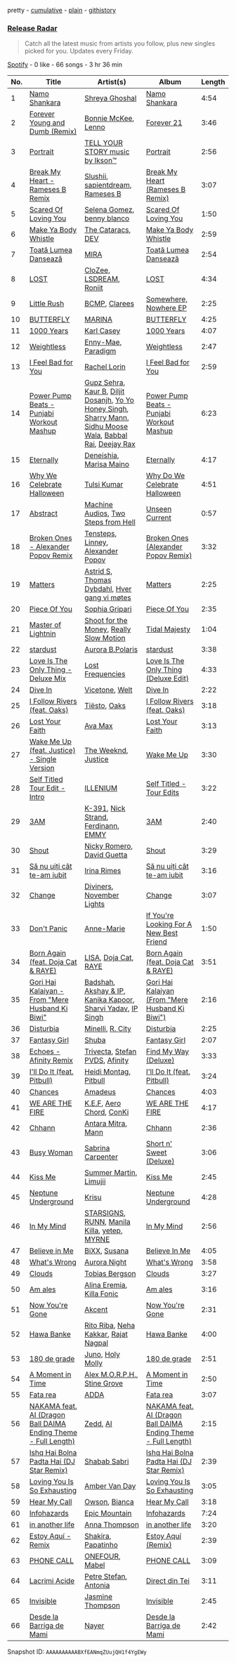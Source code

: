pretty - [cumulative](/playlists/cumulative/37i9dQZEVXbvJfTkO3GeW5.md) - [plain](/playlists/plain/37i9dQZEVXbvJfTkO3GeW5) - [githistory](https://github.githistory.xyz/mdn522/spotify-playlist-archive/blob/main/playlists/plain/37i9dQZEVXbvJfTkO3GeW5)

### [Release Radar](https://open.spotify.com/playlist/37i9dQZEVXbvJfTkO3GeW5)

> Catch all the latest music from artists you follow, plus new singles picked for you\. Updates every Friday.

[Spotify](https://open.spotify.com/user/spotify) - 0 like - 66 songs - 3 hr 36 min

| No. | Title | Artist(s) | Album | Length |
|---|---|---|---|---|
| 1 | [Namo Shankara](https://open.spotify.com/track/5vtfGh0ncBEd4OjwkJtxok) | [Shreya Ghoshal](https://open.spotify.com/artist/0oOet2f43PA68X5RxKobEy) | [Namo Shankara](https://open.spotify.com/album/7AxZItdtW4q8HOuFM2LzjJ) | 4:54 |
| 2 | [Forever Young and Dumb \(Remix\)](https://open.spotify.com/track/5ZZNd3bEzFnJAS0ffpExjJ) | [Bonnie McKee](https://open.spotify.com/artist/7dtJROxWQe3fxxF5t7o67N), [Lenno](https://open.spotify.com/artist/4IRw3ME1D0lYOyFyXAjDv7) | [Forever 21](https://open.spotify.com/album/4tKPiDau5Ngt2pYveWLwXl) | 3:46 |
| 3 | [Portrait](https://open.spotify.com/track/0BjlDlfECXngCa9MtSe9mV) | [TELL YOUR STORY music by Ikson™](https://open.spotify.com/artist/1nJGnf3lzw1sC34D6P8i4I) | [Portrait](https://open.spotify.com/album/0yeVS2xRdXziqJABRCnegK) | 2:56 |
| 4 | [Break My Heart \- Rameses B Remix](https://open.spotify.com/track/3DdPuaXAXkZdSz63LWBQ1K) | [Slushii](https://open.spotify.com/artist/41rVuRHYAiH7ltBTHVR9We), [sapientdream](https://open.spotify.com/artist/4wOqWyXZiVMLchDC2H9CyP), [Rameses B](https://open.spotify.com/artist/06EfEcjc0vdvI6VNL0soIO) | [Break My Heart \(Rameses B Remix\)](https://open.spotify.com/album/6pVHTzBF1mudj2ANSaZekz) | 3:07 |
| 5 | [Scared Of Loving You](https://open.spotify.com/track/0rgSJ9SC0Q7HxH5vAL8Vct) | [Selena Gomez](https://open.spotify.com/artist/0C8ZW7ezQVs4URX5aX7Kqx), [benny blanco](https://open.spotify.com/artist/5CiGnKThu5ctn9pBxv7DGa) | [Scared Of Loving You](https://open.spotify.com/album/0pgXfNRJ9fVqCBFIFVgxXt) | 1:50 |
| 6 | [Make Ya Body Whistle](https://open.spotify.com/track/4R4SmN1ZzxczaqZcq85sAC) | [The Cataracs](https://open.spotify.com/artist/7C64wNX3howEFZjAYRKsfP), [DEV](https://open.spotify.com/artist/7Ip2u3e5Nv6fFb5xyIHxEE) | [Make Ya Body Whistle](https://open.spotify.com/album/2ojRCrLQx0IGYtxVZNj4rl) | 2:59 |
| 7 | [Toată Lumea Dansează](https://open.spotify.com/track/0B5jVwgMOW7s0aODHBdn0T) | [MIRA](https://open.spotify.com/artist/2nMFC7hWK0haX8ilvRpb59) | [Toată Lumea Dansează](https://open.spotify.com/album/71Y9qVdelKDbDEIvCwjDD3) | 2:54 |
| 8 | [LOST](https://open.spotify.com/track/2bgFEoaY6r4CqDPjllvKsl) | [CloZee](https://open.spotify.com/artist/1496XxkytEk26FUJLfpVZr), [LSDREAM](https://open.spotify.com/artist/3Hrqjumb6WHg2aAUHJHLND), [Roniit](https://open.spotify.com/artist/09KYpkm7IEPR3nc8omKpSY) | [LOST](https://open.spotify.com/album/7JzcPhDBznSOo5V4SZExpK) | 4:34 |
| 9 | [Little Rush](https://open.spotify.com/track/1YcllNogcSR9kzmA7ELfFG) | [BCMP](https://open.spotify.com/artist/21LJD2uYWRm9v5Klx1qDRR), [Clarees](https://open.spotify.com/artist/5preGCl6y5PCh5UYFQSlDl) | [Somewhere, Nowhere EP](https://open.spotify.com/album/3zqO0VV31ipq1HIbNecjEA) | 2:25 |
| 10 | [BUTTERFLY](https://open.spotify.com/track/6a8KhlDiDzF6Jr5Vkru8Gz) | [MARINA](https://open.spotify.com/artist/6CwfuxIqcltXDGjfZsMd9A) | [BUTTERFLY](https://open.spotify.com/album/2H5ewofU3ee5FjeUBJ6FQy) | 4:25 |
| 11 | [1000 Years](https://open.spotify.com/track/1w4TzGPRKpbPuLQiHnlBHJ) | [Karl Casey](https://open.spotify.com/artist/4oGlqi5TaK8r8K50fQhUbe) | [1000 Years](https://open.spotify.com/album/6ajouORrUxhX8NjLXQpQ7I) | 4:07 |
| 12 | [Weightless](https://open.spotify.com/track/2S2OBu6CgMbovqWPxfvRIc) | [Enny\-Mae](https://open.spotify.com/artist/61PUjJm9JH5ck3LxD6RypE), [Paradigm](https://open.spotify.com/artist/6WamMeXO2jN9tUYxSBUclQ) | [Weightless](https://open.spotify.com/album/1qAWcDMYNQgYG75ChZpX0k) | 2:47 |
| 13 | [I Feel Bad for You](https://open.spotify.com/track/7Ij22yhLYLNZ6YWuhVaiFf) | [Rachel Lorin](https://open.spotify.com/artist/5DfLOANcWMxdeenpJ6Ksd2) | [I Feel Bad for You](https://open.spotify.com/album/2L7Obb3AVfy40vlWsmdapG) | 2:59 |
| 14 | [Power Pump Beats \- Punjabi Workout Mashup](https://open.spotify.com/track/6mU37dDRdhkleL8ghrTjEC) | [Gupz Sehra](https://open.spotify.com/artist/5ZXuveln0SCEl9FW7oOMYz), [Kaur B](https://open.spotify.com/artist/43iOhUGMAnS6QbPEUYqkpg), [Diljit Dosanjh](https://open.spotify.com/artist/2FKWNmZWDBZR4dE5KX4plR), [Yo Yo Honey Singh](https://open.spotify.com/artist/7uIbLdzzSEqnX0Pkrb56cR), [Sharry Mann](https://open.spotify.com/artist/5azWSYXVoLKYKHlR5zNJ7i), [Sidhu Moose Wala](https://open.spotify.com/artist/4PULA4EFzYTrxYvOVlwpiQ), [Babbal Rai](https://open.spotify.com/artist/5LFXPuKD97Sp9qdkxYBfDn), [Deejay Rax](https://open.spotify.com/artist/7mvgh2U7ufS7tl2bU2FKxl) | [Power Pump Beats \- Punjabi Workout Mashup](https://open.spotify.com/album/7g1H0SuW9M7SfWTZFfpFr3) | 6:23 |
| 15 | [Eternally](https://open.spotify.com/track/6RfJXfaEfoAYDY9e2M24Uw) | [Deneishia](https://open.spotify.com/artist/7fHyz9m6DNNCRNWH7xC9EN), [Marisa Maino](https://open.spotify.com/artist/1Yy2yWVOAmDAxY7gWgYghv) | [Eternally](https://open.spotify.com/album/762tCNOm4HWqR418GW1P1j) | 4:17 |
| 16 | [Why We Celebrate Halloween](https://open.spotify.com/track/4LINHfwWIWL3jtZi0P6ers) | [Tulsi Kumar](https://open.spotify.com/artist/0T1CMVkqffHlqEk4BcAph1) | [Why Do We Celebrate Halloween](https://open.spotify.com/album/5koJjpuEbpPDfbbnBQVYHS) | 4:51 |
| 17 | [Abstract](https://open.spotify.com/track/4RacbaghlWwWsoAED24zVI) | [Machine Audios](https://open.spotify.com/artist/2Whv5aSe1QQkB224XGzWYJ), [Two Steps from Hell](https://open.spotify.com/artist/2qvP9yerCZCS0U1gZU8wYp) | [Unseen Current](https://open.spotify.com/album/7F8oZGcr6X43Xm6OXymExQ) | 0:57 |
| 18 | [Broken Ones \- Alexander Popov Remix](https://open.spotify.com/track/3eu04P16mNef6YJS1IvFKh) | [Tensteps](https://open.spotify.com/artist/7gIEIIwEUPxZmScP2JCkPU), [Linney](https://open.spotify.com/artist/0vomb9Zaob10lPzxBcIiNb), [Alexander Popov](https://open.spotify.com/artist/4zNhfG6i4QlfUuzt1hBGu2) | [Broken Ones \(Alexander Popov Remix\)](https://open.spotify.com/album/0FhClW43zGA7tm0uIxUZJE) | 3:32 |
| 19 | [Matters](https://open.spotify.com/track/3IfRPSK5GjUjRoo00THzAB) | [Astrid S](https://open.spotify.com/artist/3AVfmawzu83sp94QW7CEGm), [Thomas Dybdahl](https://open.spotify.com/artist/6kUglM25Mvn6Uy7EDXsT1n), [Hver gang vi møtes](https://open.spotify.com/artist/24Lqq3mnesl7IljSVFEBEO) | [Matters](https://open.spotify.com/album/1ZPosSa7xr3XB2LfiSD6LM) | 2:25 |
| 20 | [Piece Of You](https://open.spotify.com/track/7h8UJq87iyiiQskv5lK5Rj) | [Sophia Gripari](https://open.spotify.com/artist/4NIJrKs2BotOvJpb52RsAH) | [Piece Of You](https://open.spotify.com/album/0Qjrf9pAy4CBhoDyB0ilfe) | 2:35 |
| 21 | [Master of Lightnin](https://open.spotify.com/track/4rLHWgjP8nvoJoRrsTsEie) | [Shoot for the Money](https://open.spotify.com/artist/2GmI9q7blG32WKlBfNmF8u), [Really Slow Motion](https://open.spotify.com/artist/4dDb2XLONSNrTrucRcoaYM) | [Tidal Majesty](https://open.spotify.com/album/39L9Q5aid6uu5REJGXTvzu) | 1:04 |
| 22 | [stardust](https://open.spotify.com/track/6s0LNqMKnuR0dS5jL0HAPW) | [Aurora B.Polaris](https://open.spotify.com/artist/5ijyJAflvGUkt5ctox73gf) | [stardust](https://open.spotify.com/album/0KTsDs9GnmuaFcf4E5O8yh) | 3:38 |
| 23 | [Love Is The Only Thing \- Deluxe Mix](https://open.spotify.com/track/6i4fuDm0NO7Dq8L3OoOEoG) | [Lost Frequencies](https://open.spotify.com/artist/7f5Zgnp2spUuuzKplmRkt7) | [Love Is The Only Thing \(Deluxe Edit\)](https://open.spotify.com/album/5pZOfLCspR6Qj2phX61Onn) | 4:33 |
| 24 | [Dive In](https://open.spotify.com/track/3HV3WBCZYZxdkXDkoui7ql) | [Vicetone](https://open.spotify.com/artist/0daugAjUgbJSqdlyYNwIbT), [Welt](https://open.spotify.com/artist/4hlzEVQyBgze0kLOLwTV2r) | [Dive In](https://open.spotify.com/album/6ZZ6SduNtcbWjxC9lkbfqA) | 2:22 |
| 25 | [I Follow Rivers \(feat\. Oaks\)](https://open.spotify.com/track/6M5JL2JSOjLIZQa0Q5enm9) | [Tiësto](https://open.spotify.com/artist/2o5jDhtHVPhrJdv3cEQ99Z), [Oaks](https://open.spotify.com/artist/1X2sRzO3K7Uvry9JWbG2iO) | [I Follow Rivers \(feat\. Oaks\)](https://open.spotify.com/album/3vjWF2fhq3aQd7HMa1ubnX) | 3:18 |
| 26 | [Lost Your Faith](https://open.spotify.com/track/4j5vH33ipS1ulVxbwtYkpm) | [Ava Max](https://open.spotify.com/artist/4npEfmQ6YuiwW1GpUmaq3F) | [Lost Your Faith](https://open.spotify.com/album/3YwyFBiVp38ZenPHy04LRd) | 3:13 |
| 27 | [Wake Me Up \(feat\. Justice\) \- Single Version](https://open.spotify.com/track/0HHKGXT6NQ83tUbVI31O1H) | [The Weeknd](https://open.spotify.com/artist/1Xyo4u8uXC1ZmMpatF05PJ), [Justice](https://open.spotify.com/artist/1gR0gsQYfi6joyO1dlp76N) | [Wake Me Up](https://open.spotify.com/album/0cLXqY56lwJjG7QNG2mzu7) | 3:30 |
| 28 | [Self Titled Tour Edit \- Intro](https://open.spotify.com/track/4gAlboBIF5OGQiMYWa9aqU) | [ILLENIUM](https://open.spotify.com/artist/45eNHdiiabvmbp4erw26rg) | [Self Titled \- Tour Edits](https://open.spotify.com/album/322OZmNfnQu1EIHkENcRAp) | 3:22 |
| 29 | [3AM](https://open.spotify.com/track/3mWuliRkSlhFtvsRAE54m0) | [K\-391](https://open.spotify.com/artist/6pWcSL9wSJZQ9ne0TnhdWr), [Nick Strand](https://open.spotify.com/artist/5nFFSwxKDNlZyHEYl48YTd), [Ferdinann](https://open.spotify.com/artist/3Jxz7VARSDFRJyeZAqViR7), [EMMY](https://open.spotify.com/artist/4rrI3dKjmTOzRZvOwOWOlu) | [3AM](https://open.spotify.com/album/2Y4GYjnBUovk1Qf69iQbQQ) | 2:40 |
| 30 | [Shout](https://open.spotify.com/track/4utBk1Fp8UwMbc1YBcoA4D) | [Nicky Romero](https://open.spotify.com/artist/5ChF3i92IPZHduM7jN3dpg), [David Guetta](https://open.spotify.com/artist/1Cs0zKBU1kc0i8ypK3B9ai) | [Shout](https://open.spotify.com/album/6JNDggJVATnmxnAgIvbv4e) | 3:29 |
| 31 | [Să nu uiți cât te\-am iubit](https://open.spotify.com/track/5On1Z1lSOxRzTQ2N0aOTd6) | [Irina Rimes](https://open.spotify.com/artist/1OQa8VMULlbmbFmDcdfBZj) | [Să nu uiți cât te\-am iubit](https://open.spotify.com/album/2n4MW7lUkeIxZx5P4BmWQS) | 3:16 |
| 32 | [Change](https://open.spotify.com/track/3UqK34q5uhmHsyQhBIV2T4) | [Diviners](https://open.spotify.com/artist/22lnnGKlaDxk8sfzCNRJuA), [November Lights](https://open.spotify.com/artist/1XynSPT6cyvrZhQXrZh1qH) | [Change](https://open.spotify.com/album/3OBJ42ekOCgYt5Pj7idOwY) | 3:07 |
| 33 | [Don't Panic](https://open.spotify.com/track/4a80lLYQMh00A2JTSrfilk) | [Anne\-Marie](https://open.spotify.com/artist/1zNqDE7qDGCsyzJwohVaoX) | [If You're Looking For A New Best Friend](https://open.spotify.com/album/6ybro3yXc4lgGuN81AGcYO) | 1:50 |
| 34 | [Born Again \(feat\. Doja Cat & RAYE\)](https://open.spotify.com/track/4CPuDVC8jhhK6lA2DIt8Cf) | [LISA](https://open.spotify.com/artist/5L1lO4eRHmJ7a0Q6csE5cT), [Doja Cat](https://open.spotify.com/artist/5cj0lLjcoR7YOSnhnX0Po5), [RAYE](https://open.spotify.com/artist/5KKpBU5eC2tJDzf0wmlRp2) | [Born Again \(feat\. Doja Cat & RAYE\)](https://open.spotify.com/album/5ADTbFCyP8cFAu59i4idiC) | 3:51 |
| 35 | [Gori Hai Kalaiyan \- From "Mere Husband Ki Biwi"](https://open.spotify.com/track/2vCm8wo8NPlCRrqSGo8PTt) | [Badshah](https://open.spotify.com/artist/0y59o4v8uw5crbN9M3JiL1), [Akshay & IP](https://open.spotify.com/artist/2jiSIlVrIaBnJA2x4jqqvf), [Kanika Kapoor](https://open.spotify.com/artist/6qcIg4IPLulyc03mWR87N8), [Sharvi Yadav](https://open.spotify.com/artist/30DC0uyycct5LGcqhzE6a3), [IP Singh](https://open.spotify.com/artist/7pauOFC9bRqioSX30AvNkG) | [Gori Hai Kalaiyan \(From "Mere Husband Ki Biwi"\)](https://open.spotify.com/album/2WdgB8uCQepXV0pVT7t1hZ) | 2:16 |
| 36 | [Disturbia](https://open.spotify.com/track/54vU0qbLnAbM5SoQqq6yUf) | [Minelli](https://open.spotify.com/artist/5T0j6On1EthT2QVNXh8vqc), [R\. City](https://open.spotify.com/artist/4TH4BHy0LdBi3dpBW4P2UX) | [Disturbia](https://open.spotify.com/album/0ls49fA6Mhdg1KQajnHgKS) | 2:25 |
| 37 | [Fantasy Girl](https://open.spotify.com/track/611GvjutRMPqzKS1JSXCIo) | [Shuba](https://open.spotify.com/artist/3Uios5Yyv4i8EBs9H3DUY5) | [Fantasy Girl](https://open.spotify.com/album/4yusxjJo8sjhEmiWKsxWo8) | 2:07 |
| 38 | [Echoes \- Afinity Remix](https://open.spotify.com/track/4MbF6iebwZkhCQh3N7xKVp) | [Trivecta](https://open.spotify.com/artist/4AT7XlLBevgZIiKvZQ83ye), [Stefan PVDS](https://open.spotify.com/artist/3E2x6EOf4JvJp2gnxjYO6j), [Afinity](https://open.spotify.com/artist/6N7etQK8kFwtD0Kch6FVvf) | [Find My Way \(Deluxe\)](https://open.spotify.com/album/51yaAOGnudUynGg0ljizXl) | 3:33 |
| 39 | [I'll Do It \(feat\. Pitbull\)](https://open.spotify.com/track/5k4n97WJhjr3J4faTGdIeI) | [Heidi Montag](https://open.spotify.com/artist/5XLBtYR2VrpkqXdlvNnFHG), [Pitbull](https://open.spotify.com/artist/0TnOYISbd1XYRBk9myaseg) | [I'll Do It \(feat\. Pitbull\)](https://open.spotify.com/album/51dVwp68x0e1GZNOgE7hyK) | 3:24 |
| 40 | [Chances](https://open.spotify.com/track/4KuOl7kN70kxFI68ahNI8I) | [Amadeus](https://open.spotify.com/artist/7wGnvmHuWqIhczXjh1PdtU) | [Chances](https://open.spotify.com/album/16h0CWQlbLErzk3K8R9o3l) | 4:03 |
| 41 | [WE ARE THE FIRE](https://open.spotify.com/track/3A5d5upngqwrhiF1u6cj8g) | [K.E.F](https://open.spotify.com/artist/29vtxkqKcEYzya1LvRUHan), [Aero Chord](https://open.spotify.com/artist/6lO3fSdhsdpeOcrbqAJsRU), [ConKi](https://open.spotify.com/artist/2oBcbbUQy8Md3FYXifyPTF) | [WE ARE THE FIRE](https://open.spotify.com/album/0dNGmcOUUsMhsRg5Aq5Y8r) | 4:17 |
| 42 | [Chhann](https://open.spotify.com/track/2Vsp6qY7Wn6xDouEocHETS) | [Antara Mitra](https://open.spotify.com/artist/2UwDJeoMqYers5Jmm75zm2), [Mann](https://open.spotify.com/artist/7744LvLjHQ5gxVAA6CQJ79) | [Chhann](https://open.spotify.com/album/0hpdp0xYDq9ZOFGHFExpfs) | 2:36 |
| 43 | [Busy Woman](https://open.spotify.com/track/0b0Dz0Gi86SVdBxYeiQcCP) | [Sabrina Carpenter](https://open.spotify.com/artist/74KM79TiuVKeVCqs8QtB0B) | [Short n' Sweet \(Deluxe\)](https://open.spotify.com/album/3WzBIQmn2hrulLeTY9smkk) | 3:06 |
| 44 | [Kiss Me](https://open.spotify.com/track/470JNMHLRAvd6gUCeZmzU8) | [Summer Martin](https://open.spotify.com/artist/3ofHJOpy368pHMZB5QeCS9), [Limujii](https://open.spotify.com/artist/5wwtmRZaH7K74BXtobQ7tq) | [Kiss Me](https://open.spotify.com/album/29TgvvfP6ek52pub03OWPH) | 2:45 |
| 45 | [Neptune Underground](https://open.spotify.com/track/79xE8JLH5Ls6rFrS6bVBBU) | [Krisu](https://open.spotify.com/artist/4fDwpQvKm3wRao9O2SzU89) | [Neptune Underground](https://open.spotify.com/album/5Z8FHnXNtiOFH3l7PlUdVo) | 4:28 |
| 46 | [In My Mind](https://open.spotify.com/track/5szvibj200QypIQHxTyqZc) | [STARSIGNS](https://open.spotify.com/artist/4i6h8ZEK64FovE2EQCjMMZ), [RUNN](https://open.spotify.com/artist/3l0H4QNiYYNdIsnZ4JgJAg), [Manila Killa](https://open.spotify.com/artist/4EukMPjtYsdi87lkU1hIxN), [yetep](https://open.spotify.com/artist/20lmiQy576CSBPz0VJHmnC), [MYRNE](https://open.spotify.com/artist/41DKMtAnhVo7aDeluAHDJg) | [In My Mind](https://open.spotify.com/album/3gJSeVi6cwcpJjXv1K2Mmk) | 2:56 |
| 47 | [Believe in Me](https://open.spotify.com/track/7CLC0kJSrgeBVyqSMI3vay) | [BiXX](https://open.spotify.com/artist/4RiwBL7Ca5pV4qR7gRmEOh), [Susana](https://open.spotify.com/artist/5T8x61HRsjZo0CwH1rs6Kf) | [Believe In Me](https://open.spotify.com/album/5y5Iq0YpocToyT6DSzfZeD) | 4:05 |
| 48 | [What's Wrong](https://open.spotify.com/track/7GpQVlIUNGOd75srmd7xil) | [Aurora Night](https://open.spotify.com/artist/58PDMEzS2t3Ud9cI5epA12) | [What's Wrong](https://open.spotify.com/album/2cACPDKsfN4GO7114peoKU) | 3:58 |
| 49 | [Clouds](https://open.spotify.com/track/20Ya20V7tfEp28OwWKoBbx) | [Tobias Bergson](https://open.spotify.com/artist/0OaBO8SytZzvzAO3NOWiv3) | [Clouds](https://open.spotify.com/album/4X9ZavIUGvDD6vGgRn0s3U) | 3:27 |
| 50 | [Am ales](https://open.spotify.com/track/4mEfnVaMq552vamveh5wxO) | [Alina Eremia](https://open.spotify.com/artist/6cpj6MeLF0pLx34Un9Bpj3), [Killa Fonic](https://open.spotify.com/artist/20SBqzpuFoymhieHTNHUgl) | [Am ales](https://open.spotify.com/album/4Zhwwgl06xlit08mHlQO9X) | 3:16 |
| 51 | [Now You're Gone](https://open.spotify.com/track/1oGVVPNJw1OKG5994IGQlC) | [Akcent](https://open.spotify.com/artist/57Pw3FSi1qi2fOY4wKOKjK) | [Now You're Gone](https://open.spotify.com/album/5xMzYO1rDppVc8FhR5Zy91) | 2:31 |
| 52 | [Hawa Banke](https://open.spotify.com/track/3J2v56A4A8sYZk3qhTvB21) | [Rito Riba](https://open.spotify.com/artist/63QHbwCDdJ50C72D4ojeo1), [Neha Kakkar](https://open.spotify.com/artist/5f4QpKfy7ptCHwTqspnSJI), [Rajat Nagpal](https://open.spotify.com/artist/4yxICw7joYAxRI2sTRldLB) | [Hawa Banke](https://open.spotify.com/album/3UVN7cepGedF54XmIUT1Ms) | 4:00 |
| 53 | [180 de grade](https://open.spotify.com/track/3z1U4OMI0NQyfXOlI5hGTB) | [Juno](https://open.spotify.com/artist/2oCQSda6vA1t27B5RWXYwb), [Holy Molly](https://open.spotify.com/artist/4ljZpmnnnA1ezEdylZuNLK) | [180 de grade](https://open.spotify.com/album/2lXZd4s1RM51ZyiDxSXsGo) | 2:51 |
| 54 | [A Moment in Time](https://open.spotify.com/track/2kdqKlE8lKL0iEA1GBWsoe) | [Alex M.O.R.P.H.](https://open.spotify.com/artist/478tAnskSff0wa0XxnpwmW), [Stine Grove](https://open.spotify.com/artist/51GkQKgac6wqdicVA2DvPu) | [A Moment in Time](https://open.spotify.com/album/2Gr1G2axlS7Ie5xHMeIxPT) | 2:50 |
| 55 | [Fata rea](https://open.spotify.com/track/7mFh8Oul6RSOp0d2amNcB6) | [ADDA](https://open.spotify.com/artist/1lYjAYTw1QBVxIwVrZ1eTy) | [Fata rea](https://open.spotify.com/album/40qlfNQ7rIXCSFl9B1d31V) | 3:07 |
| 56 | [NAKAMA feat\. AI \(Dragon Ball DAIMA Ending Theme \- Full Length\)](https://open.spotify.com/track/5Agpy9NpA42diOdIoSoJsJ) | [Zedd](https://open.spotify.com/artist/2qxJFvFYMEDqd7ui6kSAcq), [AI](https://open.spotify.com/artist/0aD7NQx7yauKlVDnqOxk6q) | [NAKAMA feat\. AI \(Dragon Ball DAIMA Ending Theme \- Full Length\)](https://open.spotify.com/album/4yBOzKyjU6biCO8hc3DwfJ) | 2:15 |
| 57 | [Ishq Hai Bolna Padta Hai \(DJ Star Remix\)](https://open.spotify.com/track/3vbqth7kCqGOxV4b83cwFE) | [Shabab Sabri](https://open.spotify.com/artist/6uZv9f2du7TdOlOr5IjLE1) | [Ishq Hai Bolna Padta Hai \(DJ Star Remix\)](https://open.spotify.com/album/0i3EHcx3EmjR4YDSTbxRgw) | 2:39 |
| 58 | [Loving You Is So Exhausting](https://open.spotify.com/track/5Vug14rx7ZV9gqnQSSYJoh) | [Amber Van Day](https://open.spotify.com/artist/6NFRBhq9SmNn1FAiRs9AEf) | [Loving You Is So Exhausting](https://open.spotify.com/album/3MzzRTKqbBC2Qv2NxJptD0) | 3:05 |
| 59 | [Hear My Call](https://open.spotify.com/track/1fxLsZfrUrYIHmXufv2Dqw) | [Owson](https://open.spotify.com/artist/1kAN6UJ59294x7YiaFjnoY), [Bianca](https://open.spotify.com/artist/43BmOTbp0fKzSvC4YxykMl) | [Hear My Call](https://open.spotify.com/album/0JsPwG35bxmvIjz2qLcfp5) | 3:18 |
| 60 | [Infohazards](https://open.spotify.com/track/2sO2XRLSXRTV1UImMfUZkH) | [Epic Mountain](https://open.spotify.com/artist/7meq0SFt3BxWzjbt5EVBbT) | [Infohazards](https://open.spotify.com/album/5A7qtgPRSYHLg58g3Weh29) | 7:24 |
| 61 | [in another life](https://open.spotify.com/track/1hGTT2GM38fGwK09Qmz4J5) | [Anna Thompson](https://open.spotify.com/artist/27CLGjeqClcaoBcr46Y0XC) | [in another life](https://open.spotify.com/album/0zcs24B0461XAQOb1TziwP) | 3:20 |
| 62 | [Estoy Aquí \- Remix](https://open.spotify.com/track/5Q8BwdHedbwWnyC9Trm6mj) | [Shakira](https://open.spotify.com/artist/0EmeFodog0BfCgMzAIvKQp), [Papatinho](https://open.spotify.com/artist/0iZz25uH5PLaShpqq84uYv) | [Estoy Aquí \(Remix\)](https://open.spotify.com/album/2Y16weFTT9GBB8BfbhQKiy) | 2:39 |
| 63 | [PHONE CALL](https://open.spotify.com/track/6W96fdY4F8f7E25vVJ4kMg) | [ONEFOUR](https://open.spotify.com/artist/6kQfGeicc9EiQMzAYX0f9U), [Mabel](https://open.spotify.com/artist/1MIVXf74SZHmTIp4V4paH4) | [PHONE CALL](https://open.spotify.com/album/3ZeJ9Lo4KfxPDzYD6GrW1M) | 3:09 |
| 64 | [Lacrimi Acide](https://open.spotify.com/track/4PLfFmlG9jCVPmnMIaT54y) | [Petre Stefan](https://open.spotify.com/artist/0yjc2FN5zju7xyuJsTfGkh), [Antonia](https://open.spotify.com/artist/4TLzMoEaUDkcAfIlY3Xhxn) | [Direct din Tei](https://open.spotify.com/album/4ugCVHF2BNK6Aj7W9RKCWr) | 3:11 |
| 65 | [Invisible](https://open.spotify.com/track/4TNYkZIUEw1t5PwVg3M3Mv) | [Jasmine Thompson](https://open.spotify.com/artist/2TL8gYTNgD6nXkyuUdDrMg) | [Invisible](https://open.spotify.com/album/4MY5Blpziq5SMoqSkBuApe) | 2:45 |
| 66 | [Desde la Barriga de Mami](https://open.spotify.com/track/7Koh6Zh1dqpAqkfUTLTIjc) | [Nayer](https://open.spotify.com/artist/1ruutHJcECI7cos2n5TqpO) | [Desde la Barriga de Mami](https://open.spotify.com/album/7jNMBr2cZVYfZNwhiPhShO) | 2:42 |

Snapshot ID: `AAAAAAAAAABXfEANmqZUujQH1f4YgEWy`
